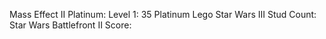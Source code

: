 Mass Effect II Platinum: Level 1: 35 Platinum
Lego Star Wars III Stud Count:
Star Wars Battlefront II Score: